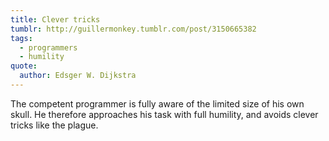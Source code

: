 ```yaml
---
title: Clever tricks
tumblr: http://guillermonkey.tumblr.com/post/3150665382
tags:
  - programmers
  - humility
quote:
  author: Edsger W. Dijkstra
---
```


The competent programmer is fully aware of the limited size of his own skull. He therefore approaches his task with full humility, and avoids clever tricks like the plague.

